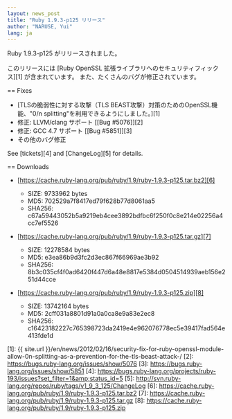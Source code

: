```yaml
---
layout: news_post
title: "Ruby 1.9.3-p125 リリース"
author: "NARUSE, Yui"
lang: ja
---
```


Ruby 1.9.3-p125 がリリースされました。

このリリースには [Ruby OpenSSL 拡張ライブラリへのセキュリティフィックス][1] が含まれています。
また、たくさんのバグが修正されています。

== Fixes

* [TLSの脆弱性に対する攻撃（TLS BEAST攻撃）対策のためのOpenSSL機 能、\"0/n
  splitting\"を利用できるようにしました。][1]
* 修正: LLVM/clang サポート [\[Bug #5076\]][2]
* 修正: GCC 4.7 サポート [\[Bug #5851\]][3]
* その他のバグ修正

See [tickets][4] and [ChangeLog][5] for details.

== Downloads

* [https://cache.ruby-lang.org/pub/ruby/1.9/ruby-1.9.3-p125.tar.bz2][6]

  * SIZE: 9733962 bytes
  * MD5: 702529a7f8417ed79f628b77d8061aa5
  * SHA256:
    c67a59443052b5a9219eb4cee3892bdfbc6f250f0c8e214e02256a4cc7ef5526

* [https://cache.ruby-lang.org/pub/ruby/1.9/ruby-1.9.3-p125.tar.gz][7]

  * SIZE: 12278584 bytes
  * MD5: e3ea86b9d3fc2d3ec867f66969ae3b92
  * SHA256:
    8b3c035cf4f0ad6420f447d6a48e8817e5384d0504514939aeb156e251d44cce

* [https://cache.ruby-lang.org/pub/ruby/1.9/ruby-1.9.3-p125.zip][8]

  * SIZE: 13742164 bytes
  * MD5: 2cff031a8801d91a0a0ca8e9a83e2ec8
  * SHA256:
    c16423182227c765398723da2419e4e962076778ec5e39417fad564e413fde1d



[1]: {{ site.url }}/en/news/2012/02/16/security-fix-for-ruby-openssl-module-allow-0n-splitting-as-a-prevention-for-the-tls-beast-attack-/
[2]: https://bugs.ruby-lang.org/issues/show/5076
[3]: https://bugs.ruby-lang.org/issues/show/5851
[4]: https://bugs.ruby-lang.org/projects/ruby-193/issues?set_filter=1&amp;status_id=5
[5]: http://svn.ruby-lang.org/repos/ruby/tags/v1_9_3_125/ChangeLog
[6]: https://cache.ruby-lang.org/pub/ruby/1.9/ruby-1.9.3-p125.tar.bz2
[7]: https://cache.ruby-lang.org/pub/ruby/1.9/ruby-1.9.3-p125.tar.gz
[8]: https://cache.ruby-lang.org/pub/ruby/1.9/ruby-1.9.3-p125.zip
